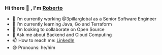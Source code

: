 ### Hi there 👋 , I'm [Roberto](https://www.linkedin.com/in/robertoga)



- 🔭 I’m currently working @3pillarglobal as a Senior Software Engineer
- 🌱 I’m currently learning Java, Go and Terraform
- 👯 I’m looking to collaborate on Open Source
- 💬 Ask me about Backend and Cloud Computing
- 📫 How to reach me: [LinkedIn](https://www.linkedin.com/in/robertoga)
- 😄 Pronouns: he/him

